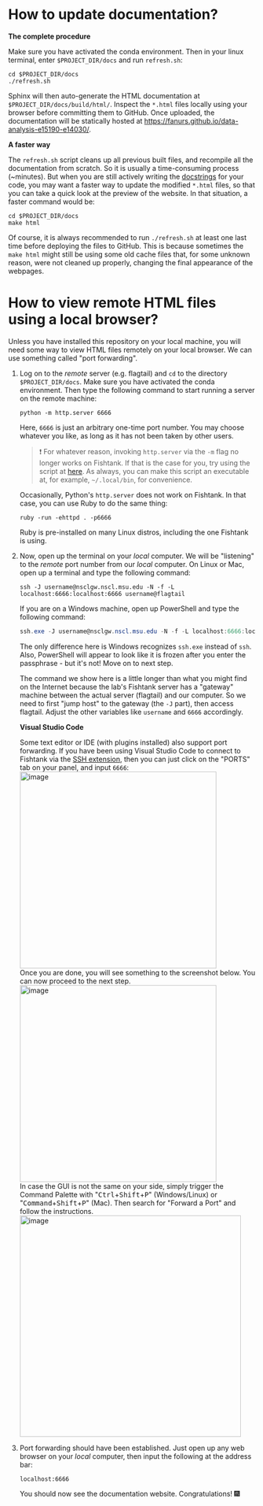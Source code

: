 # How to update documentation?

**The complete procedure**

Make sure you have activated the conda environment. Then in your linux terminal, enter `$PROJECT_DIR/docs` and run `refresh.sh`:
```console
cd $PROJECT_DIR/docs
./refresh.sh
```

Sphinx will then auto-generate the HTML documentation at `$PROJECT_DIR/docs/build/html/`. Inspect the `*.html` files locally using your browser before committing them to GitHub. Once uploaded, the documentation will be statically hosted at https://fanurs.github.io/data-analysis-e15190-e14030/.

**A faster way**

The `refresh.sh` script cleans up all previous built files, and recompile all the documentation from scratch. So it is usually a time-consuming process (~minutes). But when you are still actively writing the [docstrings](https://en.wikipedia.org/wiki/Docstring) for your code, you may want a faster way to update the modified `*.html` files, so that you can take a quick look at the preview of the website. In that situation, a faster command would be:
```console
cd $PROJECT_DIR/docs
make html
```

Of course, it is always recommended to run `./refresh.sh` at least one last time before deploying the files to GitHub. This is because sometimes the `make html` might still be using some old cache files that, for some unknown reason, were not cleaned up properly, changing the final appearance of the webpages.

# How to view remote HTML files using a local browser?

Unless you have installed this repository on your local machine, you will need some way to view HTML files remotely on your local browser. We can use something called "port forwarding".

1.
    Log on to the *remote* server (e.g. flagtail) and `cd` to the directory `$PROJECT_DIR/docs`. Make sure you have activated the conda environment. Then type the following command to start running a server on the remote machine:
    ```console
    python -m http.server 6666
    ```
    Here, `6666` is just an arbitrary one-time port number. You may choose whatever you like, as long as it has not been taken by other users.
    > :exclamation: For whatever reason, invoking `http.server` via the `-m` flag no longer works on Fishtank. If that is the case for you, try using the script at [here](https://gist.github.com/fanurs/2fb530d9f09bfa8dad8aa672f9d3d32c). As always, you can make this script an executable at, for example, `~/.local/bin`, for convenience.
    
    Occasionally, Python's `http.server` does not work on Fishtank. In that case, you can use Ruby to do the same thing:
    ```console
    ruby -run -ehttpd . -p6666
    ```
    Ruby is pre-installed on many Linux distros, including the one Fishtank is using.

1.
    Now, open up the terminal on your *local* computer. We will be "listening" to the *remote* port number from our *local* computer. On Linux or Mac, open up a terminal and type the following command:
    ```console
    ssh -J username@nsclgw.nscl.msu.edu -N -f -L localhost:6666:localhost:6666 username@flagtail
    ```
    If you are on a Windows machine, open up PowerShell and type the following command:
    ```powershell
    ssh.exe -J username@nsclgw.nscl.msu.edu -N -f -L localhost:6666:localhost:6666 username@flagtail
    ```
    The only difference here is Windows recognizes `ssh.exe` instead of `ssh`. Also, PowerShell will appear to look like it is frozen after you enter the passphrase - but it's not! Move on to next step.

    The command we show here is a little longer than what you might find on the Internet because the lab's Fishtank server has a "gateway" machine between the actual server (flagtail) and our computer. So we need to first "jump host" to the gateway (the `-J` part), then access flagtail. Adjust the other variables like `username` and `6666` accordingly.
    
    **Visual Studio Code**
    
    Some text editor or IDE (with plugins installed) also support port forwarding. If you have been using Visual Studio Code to connect to Fishtank via the [SSH extension](https://marketplace.visualstudio.com/items?itemName=ms-vscode-remote.remote-ssh), then you can just click on the "PORTS" tab on your panel, and input `6666`:
    <img width="400" alt="image" src="https://user-images.githubusercontent.com/21100851/156692846-845aaef0-8cd1-43b9-adf4-fa4005f8277c.png"><br>
    Once you are done, you will see something to the screenshot below. You can now proceed to the next step.<br>
    <img width="400" alt="image" src="https://user-images.githubusercontent.com/21100851/156692785-a61b2817-ca5c-4e0a-ad5c-8d1ac4cc8967.png"><br>
    In case the GUI is not the same on your side, simply trigger the Command Palette with "<kbd>Ctrl</kbd>+<kbd>Shift</kbd>+<kbd>P</kbd>" (Windows/Linux) or "<kbd>Command</kbd>+<kbd>Shift</kbd>+<kbd>P</kbd>" (Mac). Then search for "Forward a Port" and follow the instructions.<br>
    <img width="450" alt="image" src="https://user-images.githubusercontent.com/21100851/156693793-9ed78c47-a4c1-4b76-a8a5-9ddbcd643ee8.png">

1.
    Port forwarding should have been established. Just open up any web browser on your *local* computer, then input the following at the address bar:
    ```
    localhost:6666
    ```
    You should now see the documentation website. Congratulations! :fireworks:
